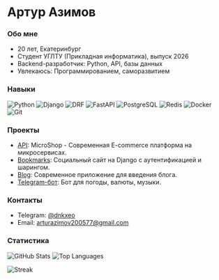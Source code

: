 # Артур Азимов

### Обо мне
- 20 лет, Екатеринбург
- Студент УГЛТУ (Прикладная информатика), выпуск 2026
- Backend-разработчик: Python, API, базы данных
- Увлекаюсь: Программированием, саморазвитием

### Навыки
![Python](https://img.shields.io/badge/Python-3776AB?style=flat&logo=python&logoColor=white)
![Django](https://img.shields.io/badge/Django-092E20?style=flat&logo=django&logoColor=white)
![DRF](https://img.shields.io/badge/DRF-A30000?style=flat&logo=django&logoColor=white)
![FastAPI](https://img.shields.io/badge/FastAPI-009688?style=flat&logo=fastapi&logoColor=white)
![PostgreSQL](https://img.shields.io/badge/PostgreSQL-316192?style=flat&logo=postgresql&logoColor=white)
![Redis](https://img.shields.io/badge/Redis-DC382D?style=flat&logo=redis&logoColor=white)
![Docker](https://img.shields.io/badge/Docker-2496ED?style=flat&logo=docker&logoColor=white)
![Git](https://img.shields.io/badge/Git-F05032?style=flat&logo=git&logoColor=white)

### Проекты
- [API](https://github.com/blessed234640/microservices_shop.git): MicroShop - Современная E-commerce платформа на микросервисах.
- [Bookmarks](https://github.com/blessed234640/Bookmarks): Социальный сайт на Django с аутентификацией и шарингом.
- [Blog](https://github.com/blessed234640/mysite.git): Современное приложение для введения блога.
- [Telegram-бот](https://github.com/blessed234640/pythontgbot.git): Бот для погоды, валюты, музыки.

### Контакты
- Telegram: [@dnkxeo](https://t.me/dnkxeo)
- Email: arturazimov200577@gmail.com

### Статистика
![GitHub Stats](https://github-readme-stats.vercel.app/api?username=blessed234640&theme=dracula&hide_border=true&include_all_commits=true&count_private=true)
![Top Languages](https://github-readme-stats.vercel.app/api/top-langs/?username=blessed234640&theme=dracula&hide_border=true&include_all_commits=true&count_private=true&layout=compact)

![Streak](https://github-readme-streak-stats.herokuapp.com/?user=blessed234640&theme=dracula&hide_border=true)
